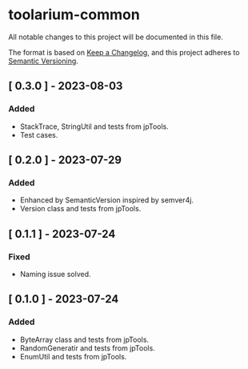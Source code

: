 # toolarium-common

All notable changes to this project will be documented in this file.

The format is based on [Keep a Changelog](https://keepachangelog.com/en/1.0.0/),
and this project adheres to [Semantic Versioning](https://semver.org/spec/v2.0.0.html).

## [ 0.3.0 ] - 2023-08-03
### Added
- StackTrace, StringUtil and tests from jpTools.
- Test cases.

## [ 0.2.0 ] - 2023-07-29
### Added
- Enhanced by SemanticVersion inspired by semver4j.
- Version class and tests from jpTools.

## [ 0.1.1 ] - 2023-07-24
### Fixed
- Naming issue solved.

## [ 0.1.0 ] - 2023-07-24
### Added
- ByteArray class and tests from jpTools.
- RandomGeneratir and tests from jpTools.
- EnumUtil and tests from jpTools.
